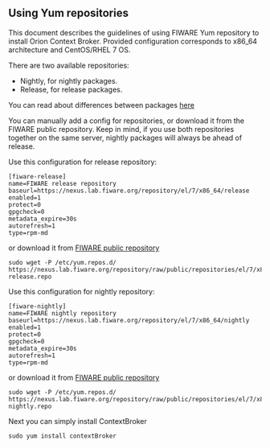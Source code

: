 ## Using Yum repositories

This document describes the guidelines of using FIWARE Yum repository to install Orion Context Broker. Provided configuration corresponds to x86_64 architecture and CentOS/RHEL 7 OS.

There are two available repositories:

* Nightly, for nightly packages.
* Release, for release packages.

You can read about differences between packages [here](install.md#installation) 

You can manually add a config for repositories, or download it from the FIWARE public repository.
Keep in mind, if you use both repositories together on the same server, nightly packages will always be ahead of release.
  
Use this configuration for release repository:
```
[fiware-release]
name=FIWARE release repository
baseurl=https://nexus.lab.fiware.org/repository/el/7/x86_64/release
enabled=1
protect=0
gpgcheck=0
metadata_expire=30s
autorefresh=1
type=rpm-md

```
or download it from [FIWARE public repository](https://nexus.lab.fiware.org/repository/raw/public/repositories/el/7/x86_64/fiware-release.repo)
```
sudo wget -P /etc/yum.repos.d/ https://nexus.lab.fiware.org/repository/raw/public/repositories/el/7/x86_64/fiware-release.repo
```
Use this configuration for nightly repository:
```
[fiware-nightly]
name=FIWARE nightly repository
baseurl=https://nexus.lab.fiware.org/repository/el/7/x86_64/nightly
enabled=1
protect=0
gpgcheck=0
metadata_expire=30s
autorefresh=1
type=rpm-md

```
or download it from [FIWARE public repository](https://nexus.lab.fiware.org/repository/raw/public/repositories/el/7/x86_64/fiware-nightly.repo)
```
sudo wget -P /etc/yum.repos.d/ https://nexus.lab.fiware.org/repository/raw/public/repositories/el/7/x86_64/fiware-nightly.repo

```

Next you can simply install ContextBroker
```
sudo yum install contextBroker 
```
